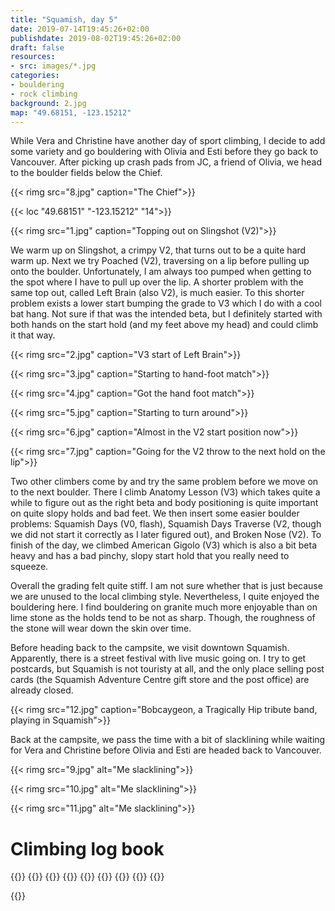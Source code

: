 ```yaml
---
title: "Squamish, day 5"
date: 2019-07-14T19:45:26+02:00
publishdate: 2019-08-02T19:45:26+02:00
draft: false
resources:
- src: images/*.jpg
categories:
- bouldering
- rock climbing
background: 2.jpg
map: "49.68151, -123.15212"
---
```


While Vera and Christine have another day of sport climbing, I decide to add
some variety and go bouldering with Olivia and Esti before they go back to
Vancouver. After picking up crash pads from JC, a friend of Olivia, we head to
the boulder fields below the Chief.

<!--more-->
{{< rimg src="8.jpg" caption="The Chief">}}

{{< loc "49.68151" "-123.15212" "14">}}

{{< rimg src="1.jpg" caption="Topping out on Slingshot (V2)">}}

We warm up on Slingshot, a crimpy V2, that turns out to be a quite hard warm up.
Next we try Poached (V2), traversing on a lip before pulling up onto the
boulder. Unfortunately, I am always too pumped when getting to the spot where
I have to pull up over the lip. A shorter problem with the same top out, called
Left Brain (also V2), is much easier. To this shorter problem exists a lower
start bumping the grade to V3 which I do with a cool bat hang. Not sure if that
was the intended beta, but I definitely started with both hands on the start
hold (and my feet above my head) and could climb it that way.

{{< rimg src="2.jpg" caption="V3 start of Left Brain">}}

{{< rimg src="3.jpg" caption="Starting to hand-foot match">}}

{{< rimg src="4.jpg" caption="Got the hand foot match">}}

{{< rimg src="5.jpg" caption="Starting to turn around">}}

{{< rimg src="6.jpg" caption="Almost in the V2 start position now">}}

{{< rimg src="7.jpg" caption="Going for the V2 throw to the next hold on the lip">}}

Two other climbers come by and try the same problem before we move on to the
next boulder. There I climb Anatomy Lesson (V3) which takes quite a while to
figure out as the right beta and body positioning is quite important on quite
slopy holds and bad feet. We then insert some easier boulder problems: Squamish
Days (V0, flash), Squamish Days Traverse (V2, though we did not start it
correctly as I later figured out), and Broken Nose (V2). To finish of the day,
we climbed American Gigolo (V3) which is also a bit beta heavy and has a bad
pinchy, slopy start hold that you really need to squeeze.

Overall the grading felt quite stiff. I am not sure whether that is just because
we are unused to the local climbing style. Nevertheless, I quite enjoyed the
bouldering here. I find bouldering on granite much more enjoyable than on lime
stone as the holds tend to be not as sharp. Though, the roughness of the stone
will wear down the skin over time.

Before heading back to the campsite, we visit downtown Squamish. Apparently,
there is a street festival with live music going on. I try to get postcards, but
Squamish is not touristy at all, and the only place selling post cards (the
Squamish Adventure Centre gift store and the post office) are already closed.

{{< rimg src="12.jpg" caption="Bobcaygeon, a Tragically Hip tribute band, playing in Squamish">}}

Back at the campsite, we pass the time with a bit of slacklining while waiting
for Vera and Christine before Olivia and Esti are headed back to Vancouver.

{{< rimg src="9.jpg" alt="Me slacklining">}}

{{< rimg src="10.jpg" alt="Me slacklining">}}

{{< rimg src="11.jpg" alt="Me slacklining">}}


# Climbing log book

{{<climbs>}}
{{<climb name="Slingshot" grade="V2">}}
{{<climb name="Left Brain" grade="V2">}}
{{<climb name="Left Brain, V3 start" grade="V3">}}
{{<climb name="Anatomy Lessen" grade="V3">}}
{{<climb name="Squamish Days" grade="V0">}}
{{<climb name="Broken Nose" grade="V2">}}
{{<climb name="American Gigolo" grade="V3">}}
{{</climbs>}}

{{<nextday>}}
